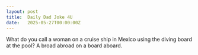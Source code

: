 ```yaml
---
layout: post
title:  Daily Dad Joke 4U
date:   2025-05-27T00:00:00Z
---
```

What do you call a woman on a cruise ship in Mexico using the diving board at the pool? A broad abroad on a board aboard.

